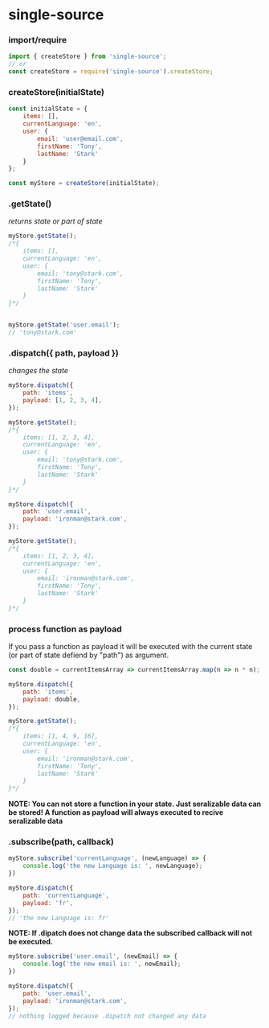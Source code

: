 # single-source


### import/require
```js
import { createStore } from 'single-source';
// or
const createStore = require('single-source').createStore;
```
### createStore(initialState)
```js
const initialState = {
    items: [],
    currentLanguage: 'en',
    user: {
        email: 'user@email.com',
        firstName: 'Tony',
        lastName: 'Stark'
    }
};

const myStore = createStore(initialState);
```


### .getState()
_returns state or part of state_
```js
myStore.getState();
/*{
    items: [],
    currentLanguage: 'en',
    user: {
        email: 'tony@stark.com',
        firstName: 'Tony',
        lastName: 'Stark'
    }
}*/


myStore.getState('user.email');
// 'tony@stark.com'

```


### .dispatch({ path, payload })
_changes the state_
```js
myStore.dispatch({
    path: 'items',
    payload: [1, 2, 3, 4],
});

myStore.getState();
/*{
    items: [1, 2, 3, 4],
    currentLanguage: 'en',
    user: {
        email: 'tony@stark.com',
        firstName: 'Tony',
        lastName: 'Stark'
    }
}*/

myStore.dispatch({
    path: 'user.email',
    payload: 'ironman@stark.com',
});

myStore.getState();
/*{
    items: [1, 2, 3, 4],
    currentLanguage: 'en',
    user: {
        email: 'ironman@stark.com',
        firstName: 'Tony',
        lastName: 'Stark'
    }
}*/
```
### __process function as payload__

If you pass a function as payload it will be executed with the current state (or part of state defiend by "path") as argument.
```js
const double = currentItemsArray => currentItemsArray.map(n => n * n);

myStore.dispatch({
    path: 'items',
    payload: double,
});

myStore.getState();
/*{
    items: [1, 4, 9, 16],
    currentLanguage: 'en',
    user: {
        email: 'ironman@stark.com',
        firstName: 'Tony',
        lastName: 'Stark'
    }
}*/
```
**NOTE: You can not store a function in your state. Just seralizable data can be stored! A function as payload will always executed to recive seralizable data**



### .subscribe(path, callback)
```js
myStore.subscribe('currentLanguage', (newLanguage) => {
    console.log('the new Language is: ', newLanguage);
})

myStore.dispatch({
    path: 'currentLanguage',
    payload: 'fr',
});
// 'the new Language is: fr'
```
**NOTE: If .dipatch does not change data the subscribed callback will not be executed.**
```js
myStore.subscribe('user.email', (newEmail) => {
    console.log('the new email is: ', newEmail);
})

myStore.dispatch({
    path: 'user.email',
    payload: 'ironman@stark.com',
});
// nothing logged because .dipatch not changed any data
```
